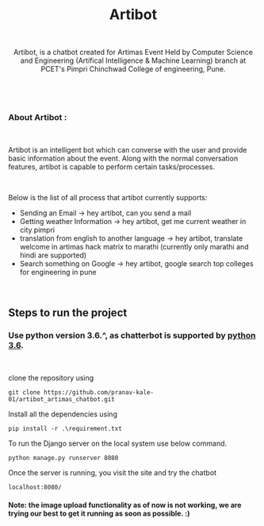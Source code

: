 
<div align="center">
<h1 align="center">Artibot</h1>
<br/>

Artibot, is a chatbot created for Artimas Event Held by Computer Science and Engineering (Artifical Intelligence & Machine Learning) branch at PCET's Pimpri Chinchwad College of engineering, Pune. 

</div>

<h1 align="center"></h1>
<br/>
<h3> About Artibot : </h3>

<br/>

Artibot is an intelligent bot which can converse with the user and provide basic information about the event. Along with the normal conversation features, artibot is capable to perform certain tasks/processes. 

<br/>

Below is the list of all process that artibot currently supports:

* Sending an Email -> hey artibot, can you send a mail
* Getting weather Information -> hey artibot, get me current weather in city pimpri
* translation from english to another language -> hey artibot, translate welcome in artimas hack matrix to marathi (currently only marathi and hindi are supported)
* Search something on Google -> hey artibot, google search top colleges for engineering in pune

<br/>

## Steps to run the project 

### Use python version 3.6.^, as chatterbot is supported by <a href="">python 3.6</a>.
<br/>

clone the repository using 

```
git clone https://github.com/pranav-kale-01/artibot_artimas_chatbot.git
```

Install all the dependencies using 

```
pip install -r .\requirement.txt
```

To run the Django server on the local system use below command. 

```
python manage.py runserver 8080  
```

Once the server is running, you visit the site and try the chatbot

```
localhost:8080/ 
```

#### Note: the image upload functionality as of now is not working, we are trying our best to get it running as soon as possible. :)
